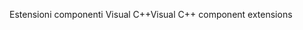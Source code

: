 <span data-ttu-id="53eda-101">Estensioni componenti Visual C++</span><span class="sxs-lookup"><span data-stu-id="53eda-101">Visual C++ component extensions</span></span>